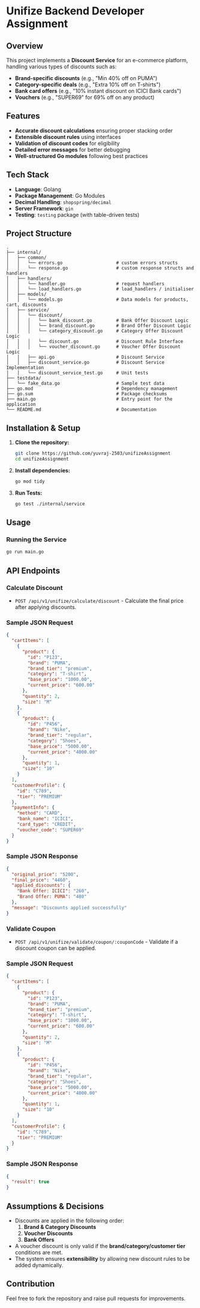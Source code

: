 # Unifize Backend Developer Assignment

## Overview

This project implements a **Discount Service** for an e-commerce platform, handling various types of discounts such as:

- **Brand-specific discounts** (e.g., "Min 40% off on PUMA")
- **Category-specific deals** (e.g., "Extra 10% off on T-shirts")
- **Bank card offers** (e.g., "10% instant discount on ICICI Bank cards")
- **Vouchers** (e.g., "SUPER69" for 69% off on any product)

## Features

- **Accurate discount calculations** ensuring proper stacking order
- **Extensible discount rules** using interfaces
- **Validation of discount codes** for eligibility
- **Detailed error messages** for better debugging
- **Well-structured Go modules** following best practices

## Tech Stack

- **Language**: Golang
- **Package Management**: Go Modules
- **Decimal Handling**: `shopspring/decimal`
- **Server Framework**: `gin`
- **Testing**: `testing` package (with table-driven tests)

## Project Structure

```
.
├── internal/
│   ├── common/
│   │   └── errors.go                    # custom errors structs
│   │   └── response.go                  # custom response structs and handlers 
│   ├── handlers/
│   │   └── handler.go                   # request handlers
│   │   └── load_handlers.go             # load_handlers / initialiser
│   ├── models/
│   │   └── models.go                    # Data models for products, cart, discounts
│   ├── service/
│   │   └── discount/
│   │   │   └── bank_discount.go         # Bank Offer Discount Logic
│   │   │   └── brand_discount.go        # Brand Offer Discount Logic
│   │   │   └── category_discount.go     # Category Offer Discount Logic
│   │   │   └── discount.go              # Discount Rule Interface
│   │   │   └── voucher_discount.go      # Voucher Offer Discount Logic
│   │   ├── api.go                       # Discount Service
│   │   ├── discount_service.go          # Discount Service Implementation
│   │   └── discount_service_test.go     # Unit tests
├── testdata/
│   └── fake_data.go                     # Sample test data
├── go.mod                               # Dependency management
├── go.sum                               # Package checksums
├── main.go                              # Entry point for the application
└── README.md                            # Documentation
```

## Installation & Setup

1. **Clone the repository:**
   ```sh
   git clone https://github.com/yuvraj-2503/unifizeAssignment
   cd unifizeAssignment
   ```
2. **Install dependencies:**
   ```sh
   go mod tidy
   ```
3. **Run Tests:**
   ```sh
   go test ./internal/service
   ```

## Usage

### Running the Service

```sh
go run main.go
```

## API Endpoints

### Calculate Discount
- `POST /api/v1/unifize/calculate/discount` - Calculate the final price after applying discounts.

### Sample JSON Request

```json
{
  "cartItems": [
    {
      "product": {
        "id": "P123",
        "brand": "PUMA",
        "brand_tier": "premium",
        "category": "T-shirt",
        "base_price": "1000.00",
        "current_price": "600.00"
      },
      "quantity": 2,
      "size": "M"
    },
    {
      "product": {
        "id": "P456",
        "brand": "Nike",
        "brand_tier": "regular",
        "category": "Shoes",
        "base_price": "5000.00",
        "current_price": "4000.00"
      },
      "quantity": 1,
      "size": "10"
    }
  ],
  "customerProfile": {
    "id": "C789",
    "tier": "PREMIUM"
  },
  "paymentInfo": {
    "method": "CARD",
    "bank_name": "ICICI",
    "card_type": "CREDIT",
    "voucher_code": "SUPER69"
  }
}
```

### Sample JSON Response

```json
{
  "original_price": "5200",
  "final_price": "4460",
  "applied_discounts": {
    "Bank Offer: ICICI": "260",
    "Brand Offer: PUMA": "480"
  },
  "message": "Discounts applied successfully"
}
```

### Validate Coupon
- `POST /api/v1/unifize/validate/coupon/:couponCode` - Validate if a discount coupon can be applied.

### Sample JSON Request

```json
{
  "cartItems": [
    {
      "product": {
        "id": "P123",
        "brand": "PUMA",
        "brand_tier": "premium",
        "category": "T-shirt",
        "base_price": "1000.00",
        "current_price": "600.00"
      },
      "quantity": 2,
      "size": "M"
    },
    {
      "product": {
        "id": "P456",
        "brand": "Nike",
        "brand_tier": "regular",
        "category": "Shoes",
        "base_price": "5000.00",
        "current_price": "4000.00"
      },
      "quantity": 1,
      "size": "10"
    }
  ],
  "customerProfile": {
    "id": "C789",
    "tier": "PREMIUM"
  }
}
```

### Sample JSON Response

```json
{
  "result": true
}
```

## Assumptions & Decisions

- Discounts are applied in the following order:
    1. **Brand & Category Discounts**
    2. **Voucher Discounts**
    3. **Bank Offers**
- A voucher discount is only valid if the **brand/category/customer tier** conditions are met.
- The system ensures **extensibility** by allowing new discount rules to be added dynamically.

## Contribution

Feel free to fork the repository and raise pull requests for improvements.

